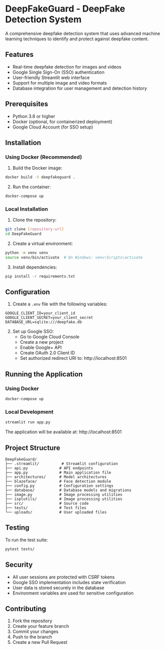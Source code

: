 # DeepFakeGuard - DeepFake Detection System

A comprehensive deepfake detection system that uses advanced machine learning techniques to identify and protect against deepfake content.

## Features

- Real-time deepfake detection for images and videos
- Google Single Sign-On (SSO) authentication
- User-friendly Streamlit web interface
- Support for multiple image and video formats
- Database integration for user management and detection history

## Prerequisites

- Python 3.8 or higher
- Docker (optional, for containerized deployment)
- Google Cloud Account (for SSO setup)

## Installation

### Using Docker (Recommended)

1. Build the Docker image:
```bash
docker build -t deepfakeguard .
```

2. Run the container:
```bash
docker-compose up
```

### Local Installation

1. Clone the repository:
```bash
git clone [repository-url]
cd DeepFakeGuard
```

2. Create a virtual environment:
```bash
python -m venv venv
source venv/bin/activate  # On Windows: venv\Scripts\activate
```

3. Install dependencies:
```bash
pip install -r requirements.txt
```

## Configuration

1. Create a `.env` file with the following variables:
```
GOOGLE_CLIENT_ID=your_client_id
GOOGLE_CLIENT_SECRET=your_client_secret
DATABASE_URL=sqlite:///deepfake.db
```

2. Set up Google SSO:
   - Go to Google Cloud Console
   - Create a new project
   - Enable Google+ API
   - Create OAuth 2.0 Client ID
   - Set authorized redirect URI to: http://localhost:8501

## Running the Application

### Using Docker
```bash
docker-compose up
```

### Local Development
```bash
streamlit run app.py
```

The application will be available at: http://localhost:8501

## Project Structure

```
DeepFakeGuard/
├── .streamlit/          # Streamlit configuration
├── api.py              # API endpoints
├── app.py              # Main application file
├── architectures/      # Model architectures
├── blazeface/          # Face detection module
├── config.py           # Configuration settings
├── database/           # Database models and migrations
├── image.py            # Image processing utilities
├── isplutils/          # Image processing utilities
├── src/                # Source code
├── tests/              # Test files
└── uploads/            # User uploaded files
```

## Testing

To run the test suite:
```bash
pytest tests/
```

## Security

- All user sessions are protected with CSRF tokens
- Google SSO implementation includes state verification
- User data is stored securely in the database
- Environment variables are used for sensitive configuration

## Contributing

1. Fork the repository
2. Create your feature branch
3. Commit your changes
4. Push to the branch
5. Create a new Pull Request

